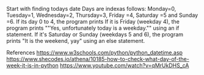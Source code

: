 Start with finding todays date
Days are indexas follows:
Monday=0, Tuesday=1, Wednesday=2, Thursday=3, Friday =4, Saturday =5 and Sunday =6.
If its day 0 to 4, the program prints 
If it is Friday (weekday 4), the program prints ""Yes, unfortunately today is a weekday."" using an if statement. If it's Saturday or Sunday (weekdays 5 and 6), the program prints "It is the weekend, yay" using an else statement.

References 
https://www.w3schools.com/python/python_datetime.asp
https://www.shecodes.io/athena/10185-how-to-check-what-day-of-the-week-it-is-in-python
https://www.youtube.com/watch?v=qMrUkDHS_cA

